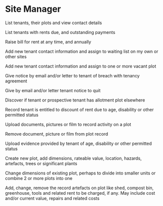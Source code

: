 # Site Manager

List tenants, their plots and view contact details

List tenants with rents due, and outstanding payments

Raise bill for rent at any time, and annually

Add new tenant contact information and assign to waiting list on my own or other sites

Add new tenant contact information and assign to one or more vacant plot

Give notice by email and/or letter to tenant of breach with tenancy agreement

Give by email and/or letter tenant notice to quit 

Discover if tenant or prospective tenant has allotment plot elsewhere

Record tenant is entitled to discount of rent due to age, disability or other permitted status

Upload documents, pictures or film to record activity on a plot

Remove document, picture or film from plot record

Upload evidence provided by tenant of age, disability or other permitted status

Create new plot, add dimensions, rateable value, location, hazards, artefacts, trees or significant plants

Change dimensions of existing plot, perhaps to divide into smaller units or combine 2 or more plots into one

Add, change, remove the record artefacts on plot like shed, compost bin, greenhouse, tools and related rent to be charged, if any. May include cost and/or current value, repairs and related costs

